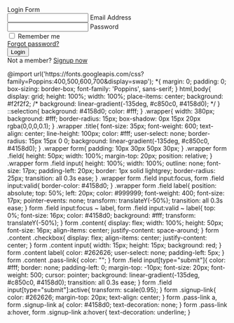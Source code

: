 <!DOCTYPE html>
<!-- Created By CodingNepal -->
<html lang="en" dir="ltr">
  <head>
    <meta charset="utf-8">
    <!-- Somehow I got an error, so I comment the title, just uncomment to show -->
    <!-- <title>Login Form Design | CodeLab</title> -->
    <link rel="stylesheet" href="style.css">
  </head>
  <body>
    <div class="wrapper">
      <div class="title">
Login Form</div>
<form action="#">
        <div class="field">
          <input type="text" required>
          <label>Email Address</label>
        </div>
<div class="field">
          <input type="password" required>
          <label>Password</label>
        </div>
<div class="content">
          <div class="checkbox">
            <input type="checkbox" id="remember-me">
            <label for="remember-me">Remember me</label>
          </div>
<div class="pass-link">
<a href="#">Forgot password?</a></div>
</div>
<div class="field">
          <input type="submit" value="Login">
        </div>
<div class="signup-link">
Not a member? <a href="#">Signup now</a></div>
</form>
</div>
</body>
@import url('https://fonts.googleapis.com/css?family=Poppins:400,500,600,700&display=swap');
*{
  margin: 0;
  padding: 0;
  box-sizing: border-box;
  font-family: 'Poppins', sans-serif;
}
html,body{
  display: grid;
  height: 100%;
  width: 100%;
  place-items: center;
  background: #f2f2f2;
  /* background: linear-gradient(-135deg, #c850c0, #4158d0); */
}
::selection{
  background: #4158d0;
  color: #fff;
}
.wrapper{
  width: 380px;
  background: #fff;
  border-radius: 15px;
  box-shadow: 0px 15px 20px rgba(0,0,0,0.1);
}
.wrapper .title{
  font-size: 35px;
  font-weight: 600;
  text-align: center;
  line-height: 100px;
  color: #fff;
  user-select: none;
  border-radius: 15px 15px 0 0;
  background: linear-gradient(-135deg, #c850c0, #4158d0);
}
.wrapper form{
  padding: 10px 30px 50px 30px;
}
.wrapper form .field{
  height: 50px;
  width: 100%;
  margin-top: 20px;
  position: relative;
}
.wrapper form .field input{
  height: 100%;
  width: 100%;
  outline: none;
  font-size: 17px;
  padding-left: 20px;
  border: 1px solid lightgrey;
  border-radius: 25px;
  transition: all 0.3s ease;
}
.wrapper form .field input:focus,
form .field input:valid{
  border-color: #4158d0;
}
.wrapper form .field label{
  position: absolute;
  top: 50%;
  left: 20px;
  color: #999999;
  font-weight: 400;
  font-size: 17px;
  pointer-events: none;
  transform: translateY(-50%);
  transition: all 0.3s ease;
}
form .field input:focus ~ label,
form .field input:valid ~ label{
  top: 0%;
  font-size: 16px;
  color: #4158d0;
  background: #fff;
  transform: translateY(-50%);
}
form .content{
  display: flex;
  width: 100%;
  height: 50px;
  font-size: 16px;
  align-items: center;
  justify-content: space-around;
}
form .content .checkbox{
  display: flex;
  align-items: center;
  justify-content: center;
}
form .content input{
  width: 15px;
  height: 15px;
  background: red;
}
form .content label{
  color: #262626;
  user-select: none;
  padding-left: 5px;
}
form .content .pass-link{
  color: "";
}
form .field input[type="submit"]{
  color: #fff;
  border: none;
  padding-left: 0;
  margin-top: -10px;
  font-size: 20px;
  font-weight: 500;
  cursor: pointer;
  background: linear-gradient(-135deg, #c850c0, #4158d0);
  transition: all 0.3s ease;
}
form .field input[type="submit"]:active{
  transform: scale(0.95);
}
form .signup-link{
  color: #262626;
  margin-top: 20px;
  text-align: center;
}
form .pass-link a,
form .signup-link a{
  color: #4158d0;
  text-decoration: none;
}
form .pass-link a:hover,
form .signup-link a:hover{
  text-decoration: underline;
}
</html>




